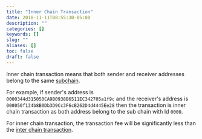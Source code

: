 ```yaml
---
title: "Inner Chain Transaction"
date: 2018-11-11T08:55:30-05:00
description: ""
categories: []
keywords: []
slug: ""
aliases: []
toc: false
draft: false
---
```


Inner chain transaction means that both sender and receiver addresses belong to the same [subchain][]. 

For example, if sender's address is `0000344d315050CA9B0938B6511EC342705a1f9c` and the receiver's address is `000050f134b8B0Db3D9Cc3F6cB262D4d4445Ee28` then the transaction is inner chain transaction as both address belong to the sub chain with Id `0000`. 

For inner chain transaction, the transaction fee will be significantly less than the [inter chain transaction][].

[subchain]: /concept/subchain/
[inter chain transaction]: /concept/inter-tx/
